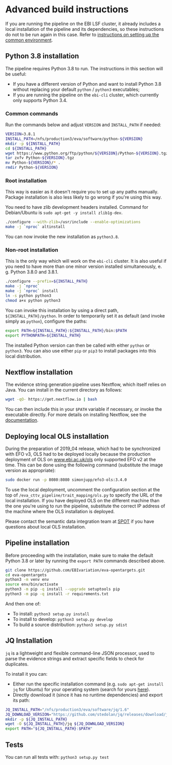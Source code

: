 # Advanced build instructions

If you are running the pipeline on the EBI LSF cluster, it already includes a local installation of the pipeline and its dependencies, so these instructions do not to be run again in this case. Refer to [instructions on setting up the common environment](environment.md).

## Python 3.8 installation
The pipeline requires Python 3.8 to run. The instructions in this section will be useful:
* If you have a different version of Python and want to install Python 3.8 without replacing your default `python` / `python3` executables;
* If you are running the pipeline on the `ebi-cli` cluster, which currently only supports Python 3.4.

### Common commands

Run the commands below and adjust `VERSION` and `INSTALL_PATH` if needed:

```bash
VERSION=3.8.1
INSTALL_PATH=/nfs/production3/eva/software/python-${VERSION}
mkdir -p ${INSTALL_PATH}
cd ${INSTALL_PATH}
wget https://www.python.org/ftp/python/${VERSION}/Python-${VERSION}.tgz
tar zxfv Python-${VERSION}.tgz
mv Python-${VERSION}/* .
rmdir Python-${VERSION}
```

### Root installation
This way is easier as it doesn't require you to set up any paths manually. Package installation is also less likely to go wrong if you're using this way.

You need to have zlib development headers installed. Command for Debian/Ubuntu is `sudo apt-get -y install zlib1g-dev`.

```bash
./configure --with-zlib=/usr/include --enable-optimizations
make -j `nproc` altinstall
```

You can now invoke the new installation as `python3.8`.

### Non-root installation
This is the only way which will work on the `ebi-cli` cluster. It is also useful if you need to have more than one minor version installed simultaneously, e. g. Python 3.8.0 and 3.8.1.
```bash
./configure --prefix=${INSTALL_PATH}
make -j `nproc`
make -j `nproc` install
ln -s python python3
chmod a+x python python3
```

You can invoke this installation by using a direct path, `${INSTALL_PATH}/python`. In order to temporarily set it as default (and invoke simply as `python`), configure the paths:
```bash
export PATH=${INSTALL_PATH}:${INSTALL_PATH}/bin:$PATH
export PYTHONPATH=${INSTALL_PATH}
```

The installed Python version can then be called with either `python` or `python3`. You can also use either `pip` or `pip3` to install packages into this local distribution.

## Nextflow installation

The evidence string generation pipeline uses Nextflow, which itself relies on Java. You can install in the current directory as follows:
```bash
wget -qO- https://get.nextflow.io | bash
```
You can then include this in your `$PATH` variable if necessary, or invoke the executable directly.  For more details on installing Nextflow, see the [documentation](https://www.nextflow.io/docs/latest/getstarted.html).

## Deploying local OLS installation
During the preparation of 2019_04 release, which had to be synchronized with EFO v3, OLS had to be deployed locally because the production deployment of OLS on www.ebi.ac.uk/ols only supported EFO v2 at the time. This can be done using the following command (substitute the image version as appropriate):

```bash
sudo docker run -p 8080:8080 simonjupp/efo3-ols:3.4.0
```

To use the local deployment, uncomment the configuration section at the top of `/eva_cttv_pipeline/trait_mapping/ols.py` to specify the URL of the local installation. If you have deployed OLS on the different machine than the one you're using to run the pipeline, substitute the correct IP address of the machine where the OLS installation is deployed.

Please contact the semantic data integration team at [SPOT](https://www.ebi.ac.uk/about/spot-team) if you have questions about local OLS installation.

## Pipeline installation

Before proceeding with the installation, make sure to make the default Python 3.8 or later by running the `export PATH` commands described above.

```bash
git clone https://github.com/EBIvariation/eva-opentargets.git
cd eva-opentargets
python3 -m venv env
source env/bin/activate
python3 -m pip -q install --upgrade setuptools pip
python3 -m pip -q install -r requirements.txt
```

And then one of:
* To install: `python3 setup.py install`
* To install to develop: `python3 setup.py develop`
* To build a source distribution: `python3 setup.py sdist`

## JQ Installation
``jq`` is a lightweight and flexible command-line JSON processor, used to parse the evidence strings and extract specific fields to check for duplicates.

To install it you can:
* Either run the specific installation command (e.g. ``sudo apt-get install jq`` for Ubuntu) for your operating system (search for yours [here](https://stedolan.github.io/jq/download/)).
* Directly download it (since it has no runtime dependencies) and export its path:
````bash
JQ_INSTALL_PATH="/nfs/production3/eva/software/jq/1.6"
JQ_DOWNLOAD_VERSION="https://github.com/stedolan/jq/releases/download/jq-1.6/jq-linux64"
mkdir -p ${JQ_INSTALL_PATH}
wget -O ${JQ_INSTALL_PATH}/jq ${JQ_DOWNLOAD_VERSION}
export PATH="${JQ_INSTALL_PATH}:$PATH"
````

## Tests
You can run all tests with: `python3 setup.py test`
